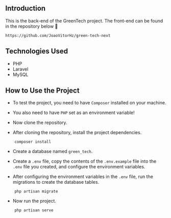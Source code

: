 ## Introduction
This is the back-end of the GreenTech project. The front-end can be found in the repository below 🧐

`https://github.com/JoaoVitorHz/green-tech-next`

## Technologies Used
- PHP
- Laravel
- MySQL

## How to Use the Project
- To test the project, you need to have `Composer` installed on your machine.
- You also need to have `PHP` set as an environment variable!

- Now clone the repository.
- After cloning the repository, install the project dependencies.

 ```
     composer install
 ```
 - Create a database named `green_tech`.
- Create a `.env` file, copy the contents of the `.env.example` file into the `.env` file you created, and configure the environment variables.

- After configuring the environment variables in the `.env` file, run the migrations to create the database tables.

 ```
     php artisan migrate
 ```

- Now run the project.
 ```
     php artisan serve
 ```
